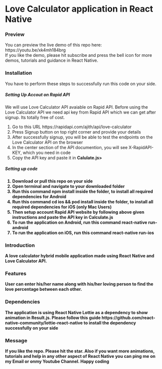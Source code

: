 # Love Calculator application in React Native

<h3>Preview</h3>
You can preview the live demo of this repo here: <br>
<link>https://youtu.be/xk4mh184brg</link>
<br>
If you like the demo, please hit subscribe and press the bell icon for more demos, tutorials and guidance in React Native.

<h3>Installation</h3>
You have to perform these steps to successfully run this code on your side. <br>

<h5>Setting Up Accout on Rapid API</h5>
We will use Love Calculator API avaiable on Rapid API. Before using the Love Calculator API we need api key from Rapid API which we can get after signup. Its totally free of cost.<br>
<ol>
<li>Go to this URL <link>https://rapidapi.com/ajith/api/love-calculator</link></li>
<li>Press Signup button on top right corner and provide your details</li>
<li>After successfully signup, you will be able to test the endpoints on the Love Calculator API on the browser</li>
<li>In the center section of the API documention, you will see X-RapidAPI-KEY, which you need in code</li>
<li>Copy the API key and paste it in <strong>Calulate.js</srong>></li>
</ol>

<h5>Setting up code</h5>
<ol>
<li>Download or pull this repo on your side</li>
<li>Open terminal and navigate to your downloaded folder</li>
<li>Run this command <strong>npm install</strong> inside the folder, to install all required dependencies for Android</li>
<li>Run this command <strong>cd ios && pod install</strong> inside the folder, to install all required dependencies for iOS (only Mac Users)</li>
<li>Then setup account Rapid API website by following above given instructions and paste the API key in <strong>Calculate.js</strong></li>
<li>To run the application on Android, run this command <strong>react-native run-android</strong></li>
<li>To run the application on iOS, run this command <strong>react-native run-ios</strong></li>
</ol>

<h3>Introduction</h3>
A love calculator hybrid mobile application made using React Native and Love Calculator API.

<h3>Features</h3>
User can enter his/her name along with his/her loving person to find the love percentage between each other.

<h3>Dependencies</h3>
The application is using <strong>React Native Lottie</strong> as a dependency to show animation in Result.js. Please follow this guide <link>https://github.com/react-native-community/lottie-react-native</link> to install the dependency successfully on your side

<h3>Message</h3>
If you like the repo. Please hit the star. Also if you want more animations, tutorials and help in any other aspect of React Native you can ping me on my Email or onmy Youtube Channel.
Happy coding
